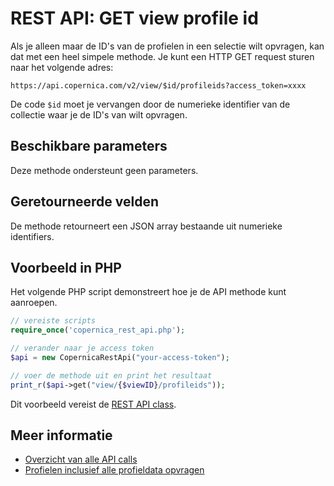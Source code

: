 # REST API: GET view profile id

Als je alleen maar de ID's van de profielen in een selectie wilt opvragen,
kan dat met een heel simpele methode. Je kunt een HTTP GET request sturen 
naar het volgende adres:

`https://api.copernica.com/v2/view/$id/profileids?access_token=xxxx`

De code `$id` moet je vervangen door de numerieke identifier van de 
collectie waar je de ID's van wilt opvragen.

## Beschikbare parameters

Deze methode ondersteunt geen parameters.

## Geretourneerde velden

De methode retourneert een JSON array bestaande uit numerieke identifiers.

## Voorbeeld in PHP

Het volgende PHP script demonstreert hoe je de API methode kunt aanroepen.

```php
// vereiste scripts
require_once('copernica_rest_api.php');

// verander naar je access token
$api = new CopernicaRestApi("your-access-token");

// voer de methode uit en print het resultaat
print_r($api->get("view/{$viewID}/profileids"));
```

Dit voorbeeld vereist de [REST API class](rest-php).

## Meer informatie

* [Overzicht van alle API calls](rest-api)
* [Profielen inclusief alle profieldata opvragen](rest-get-view-profiles)
